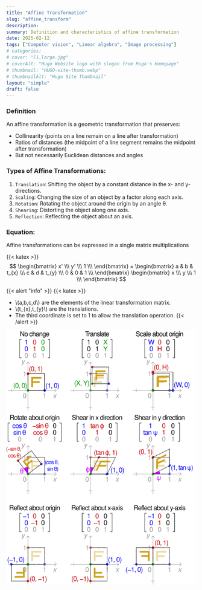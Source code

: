 ```yaml
---
title: "Affine Transformation"
slug: "affine_transform"
description: 
summary: Definition and characteristics of affine transformation
date: 2025-02-12
tags: ["Computer vision", "Linear algebra", "Image processing"]
# categories: 
# cover: "F1.large.jpg"
# coverAlt: "Hugo Website logo with slogan from Hugo's Homepage"
# thumbnail: "HUGO-site-thumb.webp"
# thumbnailAlt: "Hugo Site Thumbnail"
layout: "simple" 
draft: false
---
```


### Definition

An affine transformation is a geometric transformation that preserves:
- Collinearity (points on a line remain on a line after transformation)
- Ratios of distances (the midpoint of a line segment remains the midpoint after transformation)
- But not necessarily Euclidean distances and angles

### Types of Affine Transformations:

1. `Translation`: Shifting the object by a constant distance in the x- and y- directions.
2. `Scaling`: Changing the size of an object by a factor along each axis.
3. `Rotation`: Rotating the object around the origin by an angle θ. 
4. `Shearing`: Distorting the object along one axis. 
5. `Reflection`: Reflecting the object about an axis. 

### Equation:
Affine transformations can be expressed in a single matrix multiplications

{{< katex >}}
$$
\begin{bmatrix} 
 x' \\\ y' \\\ 1 \\\
\end{bmatrix} = \begin{bmatrix}
 a & b & t_{x} \\\
 c & d & t_{y} \\\
 0 & 0 & 1 \\\
\end{bmatrix} \begin{bmatrix} 
 x \\\
 y \\\
 1 \\\
\end{bmatrix}
$$

{{< alert "info" >}}
{{< katex >}}    
- \\(a,b,c,d\\) are the elements of the linear transformation matrix. <br>
- \\(t_{x},t_{y}\\)​ are the translations. <br>
- The third coordinate is set to 1 to allow the translation operation.
{{< /alert >}}

![2D_affine_transformation](2D_affine_transformation_matrix.png)